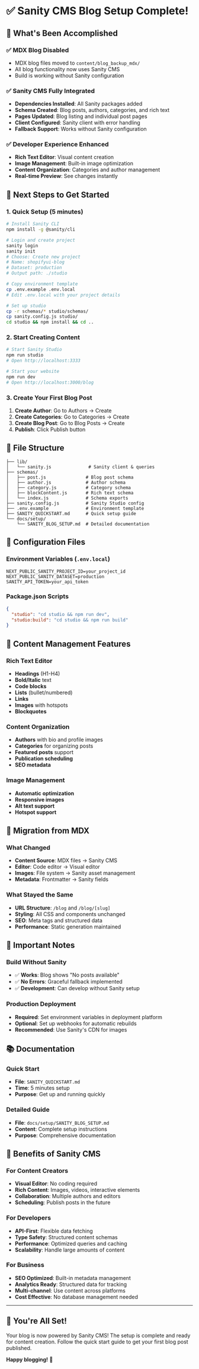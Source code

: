 # ✅ Sanity CMS Blog Setup Complete!

## 🎉 What's Been Accomplished

### ✅ MDX Blog Disabled
- MDX blog files moved to `content/blog_backup_mdx/`
- All blog functionality now uses Sanity CMS
- Build is working without Sanity configuration

### ✅ Sanity CMS Fully Integrated
- **Dependencies Installed**: All Sanity packages added
- **Schema Created**: Blog posts, authors, categories, and rich text
- **Pages Updated**: Blog listing and individual post pages
- **Client Configured**: Sanity client with error handling
- **Fallback Support**: Works without Sanity configuration

### ✅ Developer Experience Enhanced
- **Rich Text Editor**: Visual content creation
- **Image Management**: Built-in image optimization
- **Content Organization**: Categories and author management
- **Real-time Preview**: See changes instantly

## 🚀 Next Steps to Get Started

### 1. Quick Setup (5 minutes)
```bash
# Install Sanity CLI
npm install -g @sanity/cli

# Login and create project
sanity login
sanity init
# Choose: Create new project
# Name: shopifyui-blog
# Dataset: production
# Output path: ./studio

# Copy environment template
cp .env.example .env.local
# Edit .env.local with your project details

# Set up studio
cp -r schemas/* studio/schemas/
cp sanity.config.js studio/
cd studio && npm install && cd ..
```

### 2. Start Creating Content
```bash
# Start Sanity Studio
npm run studio
# Open http://localhost:3333

# Start your website
npm run dev
# Open http://localhost:3000/blog
```

### 3. Create Your First Blog Post
1. **Create Author**: Go to Authors → Create
2. **Create Categories**: Go to Categories → Create
3. **Create Blog Post**: Go to Blog Posts → Create
4. **Publish**: Click Publish button

## 📁 File Structure

```
├── lib/
│   └── sanity.js              # Sanity client & queries
├── schemas/
│   ├── post.js               # Blog post schema
│   ├── author.js             # Author schema
│   ├── category.js           # Category schema
│   ├── blockContent.js       # Rich text schema
│   └── index.js              # Schema exports
├── sanity.config.js          # Sanity Studio config
├── .env.example              # Environment template
├── SANITY_QUICKSTART.md      # Quick setup guide
└── docs/setup/
    └── SANITY_BLOG_SETUP.md  # Detailed documentation
```

## 🔧 Configuration Files

### Environment Variables (`.env.local`)
```env
NEXT_PUBLIC_SANITY_PROJECT_ID=your_project_id
NEXT_PUBLIC_SANITY_DATASET=production
SANITY_API_TOKEN=your_api_token
```

### Package.json Scripts
```json
{
  "studio": "cd studio && npm run dev",
  "studio:build": "cd studio && npm run build"
}
```

## 🎨 Content Management Features

### Rich Text Editor
- **Headings** (H1-H4)
- **Bold/Italic** text
- **Code blocks**
- **Lists** (bullet/numbered)
- **Links**
- **Images** with hotspots
- **Blockquotes**

### Content Organization
- **Authors** with bio and profile images
- **Categories** for organizing posts
- **Featured posts** support
- **Publication scheduling**
- **SEO metadata**

### Image Management
- **Automatic optimization**
- **Responsive images**
- **Alt text support**
- **Hotspot support**

## 🔄 Migration from MDX

### What Changed
- **Content Source**: MDX files → Sanity CMS
- **Editor**: Code editor → Visual editor
- **Images**: File system → Sanity asset management
- **Metadata**: Frontmatter → Sanity fields

### What Stayed the Same
- **URL Structure**: `/blog` and `/blog/[slug]`
- **Styling**: All CSS and components unchanged
- **SEO**: Meta tags and structured data
- **Performance**: Static generation maintained

## 🚨 Important Notes

### Build Without Sanity
- ✅ **Works**: Blog shows "No posts available"
- ✅ **No Errors**: Graceful fallback implemented
- ✅ **Development**: Can develop without Sanity setup

### Production Deployment
- **Required**: Set environment variables in deployment platform
- **Optional**: Set up webhooks for automatic rebuilds
- **Recommended**: Use Sanity's CDN for images

## 📚 Documentation

### Quick Start
- **File**: `SANITY_QUICKSTART.md`
- **Time**: 5 minutes setup
- **Purpose**: Get up and running quickly

### Detailed Guide
- **File**: `docs/setup/SANITY_BLOG_SETUP.md`
- **Content**: Complete setup instructions
- **Purpose**: Comprehensive documentation

## 🎯 Benefits of Sanity CMS

### For Content Creators
- **Visual Editor**: No coding required
- **Rich Content**: Images, videos, interactive elements
- **Collaboration**: Multiple authors and editors
- **Scheduling**: Publish posts in the future

### For Developers
- **API-First**: Flexible data fetching
- **Type Safety**: Structured content schemas
- **Performance**: Optimized queries and caching
- **Scalability**: Handle large amounts of content

### For Business
- **SEO Optimized**: Built-in metadata management
- **Analytics Ready**: Structured data for tracking
- **Multi-channel**: Use content across platforms
- **Cost Effective**: No database management needed

---

## 🎉 You're All Set!

Your blog is now powered by Sanity CMS! The setup is complete and ready for content creation. Follow the quick start guide to get your first blog post published.

**Happy blogging!** 🚀
